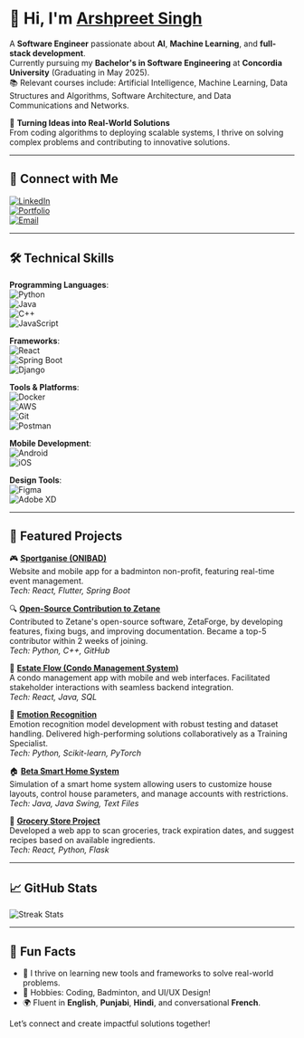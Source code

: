 # 👋 Hi, I'm [Arshpreet Singh](https://github.com/ashx11)  

A **Software Engineer** passionate about **AI**, **Machine Learning**, and **full-stack development**.  
Currently pursuing my **Bachelor's in Software Engineering** at **Concordia University** (Graduating in May 2025).  
📚 Relevant courses include: Artificial Intelligence, Machine Learning, Data Structures and Algorithms, Software Architecture, and Data Communications and Networks.

🌟 **Turning Ideas into Real-World Solutions**  
From coding algorithms to deploying scalable systems, I thrive on solving complex problems and contributing to innovative solutions.

---

## 🔗 Connect with Me  
[![LinkedIn](https://img.shields.io/badge/LinkedIn-0A66C2?style=for-the-badge&logo=linkedin&logoColor=white)](https://linkedin.com/in/arshpreet-singh-b5229b204)  
[![Portfolio](https://img.shields.io/badge/Portfolio-4A90E2?style=for-the-badge&logo=google-chrome&logoColor=white)](https://arshpreets425.github.io)  
[![Email](https://img.shields.io/badge/Email-EA4335?style=for-the-badge&logo=gmail&logoColor=white)](mailto:arshpreets425@gmail.com)  

---

## 🛠️ Technical Skills  

**Programming Languages**:  
![Python](https://img.shields.io/badge/Python-3776AB?style=for-the-badge&logo=python&logoColor=white)  
![Java](https://img.shields.io/badge/Java-007396?style=for-the-badge&logo=java&logoColor=white)  
![C++](https://img.shields.io/badge/C%2B%2B-00599C?style=for-the-badge&logo=c%2B%2B&logoColor=white)  
![JavaScript](https://img.shields.io/badge/JavaScript-F7DF1E?style=for-the-badge&logo=javascript&logoColor=black)  

**Frameworks**:  
![React](https://img.shields.io/badge/React-61DAFB?style=for-the-badge&logo=react&logoColor=black)  
![Spring Boot](https://img.shields.io/badge/Spring%20Boot-6DB33F?style=for-the-badge&logo=spring&logoColor=white)  
![Django](https://img.shields.io/badge/Django-092E20?style=for-the-badge&logo=django&logoColor=white)  

**Tools & Platforms**:  
![Docker](https://img.shields.io/badge/Docker-2496ED?style=for-the-badge&logo=docker&logoColor=white)  
![AWS](https://img.shields.io/badge/AWS-FF9900?style=for-the-badge&logo=amazon-aws&logoColor=white)  
![Git](https://img.shields.io/badge/Git-F05032?style=for-the-badge&logo=git&logoColor=white)  
![Postman](https://img.shields.io/badge/Postman-FF6C37?style=for-the-badge&logo=postman&logoColor=white)  

**Mobile Development**:  
![Android](https://img.shields.io/badge/Android-3DDC84?style=for-the-badge&logo=android&logoColor=white)  
![iOS](https://img.shields.io/badge/iOS-000000?style=for-the-badge&logo=apple&logoColor=white)  

**Design Tools**:  
![Figma](https://img.shields.io/badge/Figma-F24E1E?style=for-the-badge&logo=figma&logoColor=white)  
![Adobe XD](https://img.shields.io/badge/Adobe%20XD-FF61F6?style=for-the-badge&logo=adobe-xd&logoColor=white)  

---

## 🌟 Featured Projects  

🎮 **[Sportganise (ONIBAD)](https://github.com/ashx11/sportganise)**  
Website and mobile app for a badminton non-profit, featuring real-time event management.  
*Tech: React, Flutter, Spring Boot*

🔍 **[Open-Source Contribution to Zetane](https://github.com/zetane)**  
Contributed to Zetane's open-source software, ZetaForge, by developing features, fixing bugs, and improving documentation. Became a top-5 contributor within 2 weeks of joining.  
*Tech: Python, C++, GitHub*

🏡 **[Estate Flow (Condo Management System)](https://github.com/ashx11/condomanagement)**  
A condo management app with mobile and web interfaces. Facilitated stakeholder interactions with seamless backend integration.  
*Tech: React, Java, SQL*

🧠 **[Emotion Recognition](https://github.com/ashx11/mindalytics)**  
Emotion recognition model development with robust testing and dataset handling. Delivered high-performing solutions collaboratively as a Training Specialist.  
*Tech: Python, Scikit-learn, PyTorch*

🏠 **[Beta Smart Home System](https://github.com/ashx11/beta-smart-home)**  
Simulation of a smart home system allowing users to customize house layouts, control house parameters, and manage accounts with restrictions.  
*Tech: Java, Java Swing, Text Files*

🛒 **[Grocery Store Project](https://github.com/ashx11/grocery-store-project)**  
Developed a web app to scan groceries, track expiration dates, and suggest recipes based on available ingredients.  
*Tech: React, Python, Flask*

---

## 📈 GitHub Stats  

![Streak Stats](https://github-readme-streak-stats.herokuapp.com/?user=ashx11&theme=radical)  

---

## 📌 Fun Facts  

- 🚀 I thrive on learning new tools and frameworks to solve real-world problems.  
- 🧩 Hobbies: Coding, Badminton, and UI/UX Design!  
- 🌍 Fluent in **English**, **Punjabi**, **Hindi**, and conversational **French**.  

Let’s connect and create impactful solutions together!
